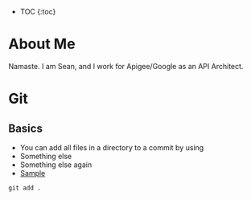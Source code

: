 * TOC
{:toc}

# About Me

Namaste. I am Sean, and I work for Apigee/Google as an API Architect.

# Git

## Basics
- You can add all files in a directory to a commit by using 
- Something else 
- Something else again
- [Sample](/sample.sh)

```shell
git add .
```
